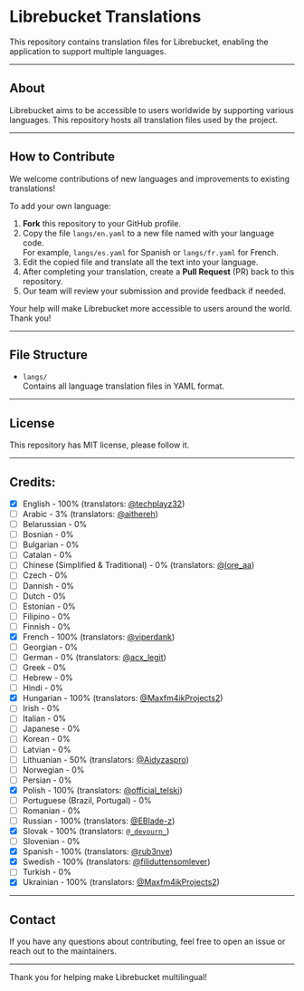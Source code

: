 # Librebucket Translations

This repository contains translation files for Librebucket, enabling the application to support multiple languages.

---

## About

Librebucket aims to be accessible to users worldwide by supporting various languages. This repository hosts all translation files used by the project.

---

## How to Contribute

We welcome contributions of new languages and improvements to existing translations!

To add your own language:

1. **Fork** this repository to your GitHub profile.
2. Copy the file `langs/en.yaml` to a new file named with your language code.  
   For example, `langs/es.yaml` for Spanish or `langs/fr.yaml` for French.
3. Edit the copied file and translate all the text into your language.
4. After completing your translation, create a **Pull Request** (PR) back to this repository.
5. Our team will review your submission and provide feedback if needed.

Your help will make Librebucket more accessible to users around the world. Thank you!

---

## File Structure

- `langs/`  
  Contains all language translation files in YAML format.

---

## License

This repository has MIT license, please follow it.

---

## Credits:

- [X] English - 100% (translators: [@techplayz32](https://github.com/techplayz32))
- [ ] Arabic - 3% (translators: [@aithereh]())
- [ ] Belarussian - 0%
- [ ] Bosnian - 0%
- [ ] Bulgarian - 0%
- [ ] Catalan - 0%
- [ ] Chinese (Simplified & Traditional) - 0% (translators: [@lore_aa]())
- [ ] Czech - 0%
- [ ] Dannish - 0%
- [ ] Dutch - 0%
- [ ] Estonian - 0%
- [ ] Filipino - 0%
- [ ] Finnish - 0%
- [X] French - 100% (translators: [@viperdank](https://github.com/viperdank))
- [ ] Georgian - 0%
- [ ] German - 0% (translators: [@acx_legit]())
- [ ] Greek - 0%
- [ ] Hebrew - 0%
- [ ] Hindi - 0%
- [X] Hungarian - 100% (translators: [@Maxfm4ikProjects2](https://github.com/Maxfm4ikProjects2))
- [ ] Irish - 0%
- [ ] Italian - 0%
- [ ] Japanese - 0%
- [ ] Korean - 0%
- [ ] Latvian - 0%
- [ ] Lithuanian - 50% (translators: [@Aidyzaspro]())
- [ ] Norwegian - 0%
- [ ] Persian - 0%
- [X] Polish - 100% (translators: [@official_telski]())
- [ ] Portuguese (Brazil, Portugal) - 0%
- [ ] Romanian - 0%
- [ ] Russian - 100% (translators: [@EBlade-z](https://github.com/EBlade-z))
- [X] Slovak - 100% (translators: [`@_devourn_`]())
- [ ] Slovenian - 0%
- [X] Spanish - 100% (translators: [@rub3nve]())
- [X] Swedish - 100% (translators: [@filiduttensomlever]())
- [ ] Turkish - 0%
- [X] Ukrainian - 100% (translators: [@Maxfm4ikProjects2](https://github.com/Maxfm4ikProjects2))
---

## Contact

If you have any questions about contributing, feel free to open an issue or reach out to the maintainers.

---

Thank you for helping make Librebucket multilingual!
